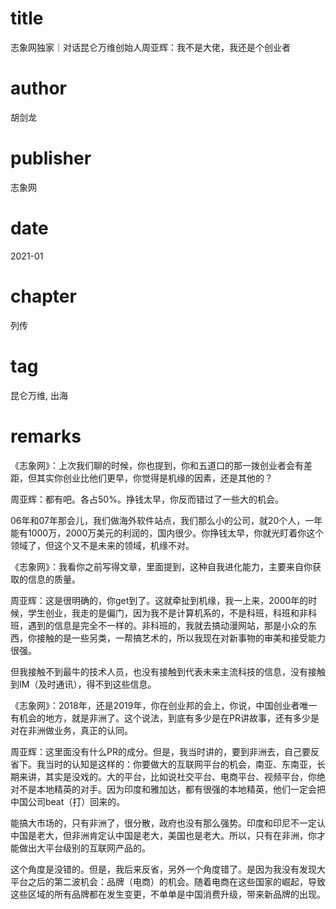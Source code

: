 # title
志象网独家｜对话昆仑万维创始人周亚辉：我不是大佬，我还是个创业者

# author
胡剑龙

# publisher
志象网

# date
2021-01

# chapter
列传

# tag
昆仑万维, 出海

# remarks
《志象网》：上次我们聊的时候，你也提到，你和五道口的那一拨创业者会有差距，但其实你创业比他们更早，你觉得是机缘的因素，还是其他的？



周亚辉：都有吧。各占50%。挣钱太早，你反而错过了一些大的机会。



06年和07年那会儿，我们做海外软件站点，我们那么小的公司，就20个人，一年能有1000万，2000万美元的利润的，国内很少。你挣钱太早，你就光盯着你这个领域了，但这个又不是未来的领域，机缘不对。







《志象网》：我看你之前写得文章，里面提到，这种自我进化能力，主要来自你获取的信息的质量。



周亚辉：这是很明确的，你get到了。这就牵扯到机缘，我一上来，2000年的时候，学生创业，我走的是偏门，因为我不是计算机系的，不是科班，科班和非科班，遇到的信息是完全不一样的。非科班的，我就去搞动漫网站，那是小众的东西，你接触的是一些另类，一帮搞艺术的，所以我现在对新事物的审美和接受能力很强。



但我接触不到最牛的技术人员，也没有接触到代表未来主流科技的信息，没有接触到IM（及时通讯），得不到这些信息。

《志象网》：2018年，还是2019年，你在创业邦的会上，你说，中国创业者唯一有机会的地方，就是非洲了。这个说法，到底有多少是在PR讲故事，还有多少是对在非洲做业务，真正的认同。



周亚辉：这里面没有什么PR的成分。但是，我当时讲的，要到非洲去，自己要反省下。我当时的认知是这样的：你要做大的互联网平台的机会，南亚、东南亚，长期来讲，其实是没戏的。大的平台，比如说社交平台、电商平台、视频平台，你绝对不是本地精英的对手。因为印度和雅加达，都有很强的本地精英，他们一定会把中国公司beat（打）回来的。



能搞大市场的，只有非洲了，很分散，政府也没有那么强势。印度和印尼不一定认中国是老大，但非洲肯定认中国是老大，美国也是老大。所以，只有在非洲，你才能做出大平台级别的互联网产品的。



这个角度是没错的。但是，我后来反省，另外一个角度错了。是因为我没有发现大平台之后的第二波机会：品牌（电商）的机会。随着电商在这些国家的崛起，导致这些区域的所有品牌都在发生变更，不单单是中国消费升级，带来新品牌的出现。
